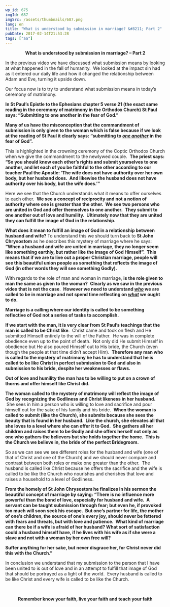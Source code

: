 ```yaml
---
wp_id: 675
imgId: 687
imgSrc: /assets/thumbnails/687.png
lang: en
title: "What is understood by submission in marriage? &#8211; Part 2"
pubDate: 2017-02-14T21:53:28
tags: ["aa"]
---
```

<!-- page: 6 -->

<p style="text-align: center;"><strong>What is understood by submission in marriage? &#8211; Part 2</strong></p>
<p style="text-align: left;">In the previous video we have discussed what submission means by looking at what happened in the fall of humanity.  We looked at the impact sin had as it entered our daily life and how it changed the relationship between Adam and Eve, turning it upside down.</p>
<p>Our focus now is to try to understand what submission means in today’s ceremony of matrimony.</p>
<p><strong>In St Paul’s Epistle to the Ephesians chapter 5 verse 21 (the exact same reading in the ceremony of matrimony in the Orthodox Church) St Paul says: “Submitting to one another in the fear of God.”  </strong></p>
<p><strong>Many of us have the misconception that the commandment of submission is only given to the woman which is false because if we look at the reading of St Paul it clearly says: “submitting to <em><u>one another</u></em> in the fear of God”.  </strong></p>
<p>This is highlighted in the crowning ceremony of the Coptic Orthodox Church when we give the commandment to the newlywed couple.  <strong>The priest says: “So you should know each other’s rights and submit yourselves to one another, and let each of you be faithful to the other according to our teacher Paul the Apostle: ‘The wife does not have authority over her own body, but her husband does.  And likewise the husband does not have authority over his body, but the wife does.’”</strong></p>
<p>Here we see that the Church understands what it means to offer ourselves to each other.  <strong>We see a concept of reciprocity and not a notion of authority where one is greater than the other.  We see two persons who are united in God and offer themselves to one another.</strong>  <strong>They submit to one another out of love and humility.  Ultimately now that they are united they can fulfill the image of God in the relationship.</strong></p>
<p><strong>What does it mean to fulfill an image of God in a relationship between husband and wife? </strong>To understand this we should turn back to <strong>St John Chrysostom</strong> as he describes this mystery of marriage where he says: <strong>“When a husband and wife are united in marriage, they no longer seem like something earthly, but rather like the image of God Himself”. </strong> <strong>This means that if we are to live out a proper Christian marriage, people will see this beautiful union people as something that reflects the image of God (in other words they will see something Godly).</strong></p>
<p>With regards to the role of man and woman in marriage, <strong>is the role given to man the same as given to the woman?</strong>  <strong>Clearly as we saw in the previous video that is not the case</strong>.  <strong>However we need to understand <em><u>who</u></em> we are called to be in marriage and not spend time reflecting on <em><u>what</u></em> we ought to do. </strong></p>
<p><strong>Marriage is a calling where our identity is called to be something reflective of God not a series of tasks to accomplish.</strong></p>
<p><strong>If we start with the man, it is very clear from St Paul’s teachings that the man is called to be Christ like</strong>.  Christ came and took on flesh and He submitted Himself entirely to the will of the Father.  He was in complete obedience even up to the point of death.  Not only did He submit Himself in obedience but He also poured Himself out to His bride, the Church (even though the people at that time didn’t accept Him).  <strong>Therefore any man who is called to the mystery of matrimony he has to understand that he is called to be like Christ in perfect submission to God and also in submission to his bride, despite her weaknesses or flaws.</strong></p>
<p><strong>Out of love and humility the man has to be willing to put on a crown of thorns and offer himself like Christ did.  </strong></p>
<p><strong>The woman called to the mystery of matrimony will reflect the image of God by recognizing the Godliness and Christ likeness in her husband.  </strong> She sees in him a person who is willing to love and sacrifice and pour himself out for the sake of his family and his bride.  <strong>When the woman is called to submit (like the Church), she submits because she sees the beauty that is found in her husband.  Like the church, she elevates all that she loves to a level where she can offer it to God.  She gathers all her children and raises them to be Godly and she offers herself not only as one who gathers the believers but she holds together the home.  This is the Church we believe in, the bride of the perfect Bridegroom.</strong></p>
<p>So as we can see we see different roles for the husband and wife (one of that of Christ and one of the Church) and we should never compare and contrast between both roles or make one greater than the other.  The husband is called like Christ because he offers the sacrifice and the wife is called to be like the Church who nourishes and cherishes that love and raises a household to a level of Godliness.</p>
<p><strong>From the homely of St John Chrysostom he finalizes in his sermon the beautiful concept of marriage by saying: “There is no influence more powerful than the bond of love, especially for husband and wife.  A servant can be taught submission through fear; but even he, if provoked too much will soon seek his escape.  But one’s partner for life, the mother of one’s children, the source of one’s every joy, should never be fettered with fears and threats, but with love and patience.  What kind of marriage can there be if a wife is afraid of her husband? What sort of satisfaction could a husband himself have, if he lives with his wife as if she were a slave and not with a woman by her own free will? </strong></p>
<p><strong>Suffer anything for her sake, but never disgrace her, for Christ never did this with the Church.” </strong></p>
<p>In conclusion we understand that my submission to the person that I have been united to is out of love and in an attempt to fulfill that image of God that should be portrayed as a light of the world.  Every husband is called to be like Christ and every wife is called to be like the Church.</p>
<p>&nbsp;</p>
<p style="text-align: center;"><strong>Remember know your faith, live your faith and teach your faith</strong></p>
<p>&nbsp;</p>
